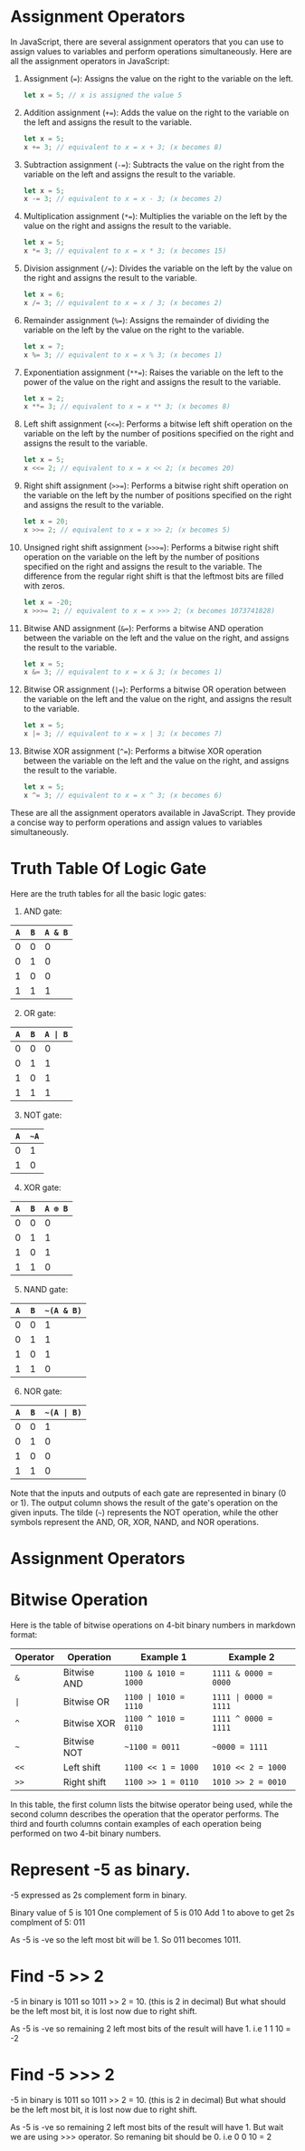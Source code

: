 # Assignment Operators
In JavaScript, there are several assignment operators that you can use to assign values to variables and perform operations simultaneously. Here are all the assignment operators in JavaScript:

1. Assignment (`=`): Assigns the value on the right to the variable on the left.

   ```javascript
   let x = 5; // x is assigned the value 5
   ```

2. Addition assignment (`+=`): Adds the value on the right to the variable on the left and assigns the result to the variable.

   ```javascript
   let x = 5;
   x += 3; // equivalent to x = x + 3; (x becomes 8)
   ```

3. Subtraction assignment (`-=`): Subtracts the value on the right from the variable on the left and assigns the result to the variable.

   ```javascript
   let x = 5;
   x -= 3; // equivalent to x = x - 3; (x becomes 2)
   ```

4. Multiplication assignment (`*=`): Multiplies the variable on the left by the value on the right and assigns the result to the variable.

   ```javascript
   let x = 5;
   x *= 3; // equivalent to x = x * 3; (x becomes 15)
   ```

5. Division assignment (`/=`): Divides the variable on the left by the value on the right and assigns the result to the variable.

   ```javascript
   let x = 6;
   x /= 3; // equivalent to x = x / 3; (x becomes 2)
   ```

6. Remainder assignment (`%=`): Assigns the remainder of dividing the variable on the left by the value on the right to the variable.

   ```javascript
   let x = 7;
   x %= 3; // equivalent to x = x % 3; (x becomes 1)
   ```

7. Exponentiation assignment (`**=`): Raises the variable on the left to the power of the value on the right and assigns the result to the variable.

   ```javascript
   let x = 2;
   x **= 3; // equivalent to x = x ** 3; (x becomes 8)
   ```

8. Left shift assignment (`<<=`): Performs a bitwise left shift operation on the variable on the left by the number of positions specified on the right and assigns the result to the variable.

   ```javascript
   let x = 5;
   x <<= 2; // equivalent to x = x << 2; (x becomes 20)
   ```

9. Right shift assignment (`>>=`): Performs a bitwise right shift operation on the variable on the left by the number of positions specified on the right and assigns the result to the variable.

   ```javascript
   let x = 20;
   x >>= 2; // equivalent to x = x >> 2; (x becomes 5)
   ```

10. Unsigned right shift assignment (`>>>=`): Performs a bitwise right shift operation on the variable on the left by the number of positions specified on the right and assigns the result to the variable. The difference from the regular right shift is that the leftmost bits are filled with zeros.

    ```javascript
    let x = -20;
    x >>>= 2; // equivalent to x = x >>> 2; (x becomes 1073741828)
    ```

11. Bitwise AND assignment (`&=`): Performs a bitwise AND operation between the variable on the left and the value on the right, and assigns the result to the variable.

    ```javascript
    let x = 5;
    x &= 3; // equivalent to x = x & 3; (x becomes 1)
    ```

12. Bitwise OR assignment (`|=`): Performs a bitwise OR operation between the variable on the left and the value on the right, and assigns the result to the variable.

    ```javascript
    let x = 5;
    x |= 3; // equivalent to x = x | 3; (x becomes 7)
    ```

13. Bitwise XOR assignment (`^=`): Performs a bitwise XOR operation between the variable on the left and the value on the right, and assigns the result to the variable.

    ```javascript
    let x = 5;
    x ^= 3; // equivalent to x = x ^ 3; (x becomes 6)
    ```

These are all the assignment operators available in JavaScript. They provide a concise way to perform operations and assign values to variables simultaneously.

# Truth Table Of Logic Gate

Here are the truth tables for all the basic logic gates:

1. AND gate:

| `A` | `B` | `A & B` |
| --- | --- | --- |
| 0   | 0   | 0      |
| 0   | 1   | 0      |
| 1   | 0   | 0      |
| 1   | 1   | 1      |

2. OR gate:

| `A` | `B` | `A \| B` |
| --- | --- | --- |
| 0   | 0   | 0      |
| 0   | 1   | 1      |
| 1   | 0   | 1      |
| 1   | 1   | 1      |

3. NOT gate:

| `A` | `~A` |
| --- | --- |
| 0   | 1   |
| 1   | 0   |

4. XOR gate:

| `A` | `B` | `A ⊕ B` |
| --- | --- | --- |
| 0   | 0   | 0      |
| 0   | 1   | 1      |
| 1   | 0   | 1      |
| 1   | 1   | 0      |

5. NAND gate:

| `A` | `B` | `~(A & B)` |
| --- | --- | --- |
| 0   | 0   | 1      |
| 0   | 1   | 1      |
| 1   | 0   | 1      |
| 1   | 1   | 0      |

6. NOR gate:

| `A` | `B` | `~(A \| B)` |
| --- | --- | --- |
| 0   | 0   | 1      |
| 0   | 1   | 0      |
| 1   | 0   | 0      |
| 1   | 1   | 0      |

Note that the inputs and outputs of each gate are represented in binary (0 or 1). The output column shows the result of the gate's operation on the given inputs. The tilde (`~`) represents the NOT operation, while the other symbols represent the AND, OR, XOR, NAND, and NOR operations.

# Assignment Operators

# Bitwise Operation
Here is the table of bitwise operations on 4-bit binary numbers in markdown format:

| Operator | Operation | Example 1 | Example 2 |
| --- | --- | --- | --- |
| `&` | Bitwise AND | `1100 & 1010 = 1000` | `1111 & 0000 = 0000` |
| `\|` | Bitwise OR | `1100 \| 1010 = 1110` | `1111 \| 0000 = 1111` |
| `^` | Bitwise XOR | `1100 ^ 1010 = 0110` | `1111 ^ 0000 = 1111` |
| `~` | Bitwise NOT | `~1100 = 0011` | `~0000 = 1111` |
| `<<` | Left shift | `1100 << 1 = 1000` | `1010 << 2 = 1000` |
| `>>` | Right shift | `1100 >> 1 = 0110` | `1010 >> 2 = 0010` |

In this table, the first column lists the bitwise operator being used, while the second column describes the operation that the operator performs. The third and fourth columns contain examples of each operation being performed on two 4-bit binary numbers.

# Represent -5 as binary.

-5 expressed as 2s complement form in binary.

Binary value of 5 is 101
One complement of 5 is 010
Add 1 to above to get 2s complment of 5: 011

As -5 is -ve so the left most bit will be 1.
So 011 becomes 1011.

# Find -5 >> 2

-5 in binary is 1011
so 1011 >> 2 = 10. (this is 2 in decimal)
But what should be the left most bit, it is lost now due to right shift.

As -5 is -ve so remaining 2 left most bits of the result will have 1.
i.e 1 1 10 = -2 

# Find -5 >>> 2

-5 in binary is 1011
so 1011 >> 2 = 10. (this is 2 in decimal)
But what should be the left most bit, it is lost now due to right shift.

As -5 is -ve so remaining 2 left most bits of the result will have 1. But wait we are using >>> operator. So remaning bit should be 0.
i.e 0 0 10 = 2 